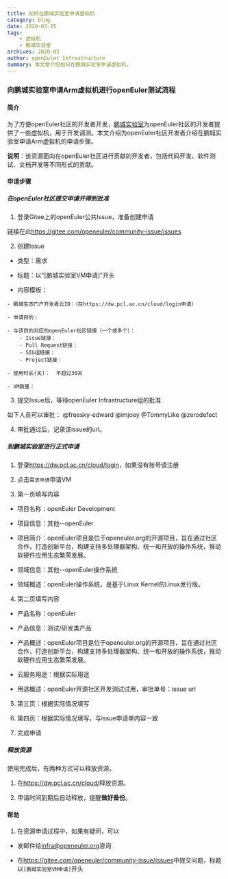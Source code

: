 ```yaml
---
title: 如何在鹏城实验室申请虚拟机
category: blog 
date: 2020-03-25
tags:
    - 虚拟机
    - 鹏城实验室
archives: 2020-03
author: openEuler Infrastructure
summary: 本文章介绍如何在鹏城实验室申请虚拟机。
---
```



### 向鹏城实验室申请Arm虚拟机进行openEuler测试流程

#### 简介

为了方便openEuler社区的开发者开发，[鹏城实验室](https://dw.pcl.ac.cn/)为openEuler社区的开发者提供了一些虚拟机，用于开发调测。本文介绍为openEuler社区开发者介绍在鹏城实验室申请Arm虚拟机的申请步骤。

**说明**：该资源面向在openEuler社区进行贡献的开发者，包括代码开发、软件测试、文档开发等不同形式的贡献。

#### 申请步骤

##### 在openEuler社区提交申请并得到批准

1. 登录Gitee上的openEuler公共Issue，准备创建申请

链接在此<https://gitee.com/openeuler/community-issue/issues>

2. 创建Issue

- 类型：需求

- 标题：以"[鹏城实验室VM申请]"开头

- 内容模板：

```
- 鹏城生态门户开发者云ID：（在https://dw.pcl.ac.cn/cloud/login申请）

- 申请目的：

- 与该目的对应的openEuler社区链接（一个或多个）：
    - Issue链接：
    - Pull Request链接：
    - SIG组链接：
    - Project链接：

- 使用时长(天)：  不超过30天

- VM数量：

```

3. 提交Issue后，等待openEuler Infrastructure组的批准

如下人员可以审批：
@freesky-edward
@imjoey
@TommyLike
@zerodefect


4. 审批通过后，记录该issue的url。


#####  到鹏城实验室进行正式申请

1. 登录<https://dw.pcl.ac.cn/cloud/login>，如果没有账号请注册

2. 点击`需求申请`申请VM

3. 第一页填写内容

- 项目名称：openEuler Development

- 项目信息：其他--openEuler

- 项目简介：openEuler项目是位于openeuler.org的开源项目，旨在通过社区合作，打造创新平台，构建支持多处理器架构、统一和开放的操作系统，推动软硬件应用生态繁荣发展。

- 领域信息：其他--openEuler操作系统

- 领域概述：openEuler操作系统，是基于Linux Kernel的Linux发行版。

4. 第二页填写内容

- 产品名称：openEuler

- 产品信息：测试/研发类产品

- 产品概述：openEuler项目是位于openeuler.org的开源项目，旨在通过社区合作，打造创新平台，构建支持多处理器架构、统一和开放的操作系统，推动软硬件应用生态繁荣发展。

- 云服务用途：根据实际用途

- 用途概述：openEuler开源社区开发测试试用，审批单号：issue url

5. 第三页：根据实际情况填写

6. 第四页：根据实际情况填写，与issue申请单内容一致

7. 完成申请

##### 释放资源

使用完成后，有两种方式可以释放资源。

1. 在<https://dw.pcl.ac.cn/cloud/>释放资源。

2. 申请时间到期后自动释放，提醒**做好备份**。

#### 帮助

1. 在资源申请过程中，如果有疑问，可以

- 发邮件给<infra@openeuler.org>咨询

- 在<https://gitee.com/openeuler/community-issue/issues>中提交问题，标题以`[鹏城实验室VM申请]`开头

